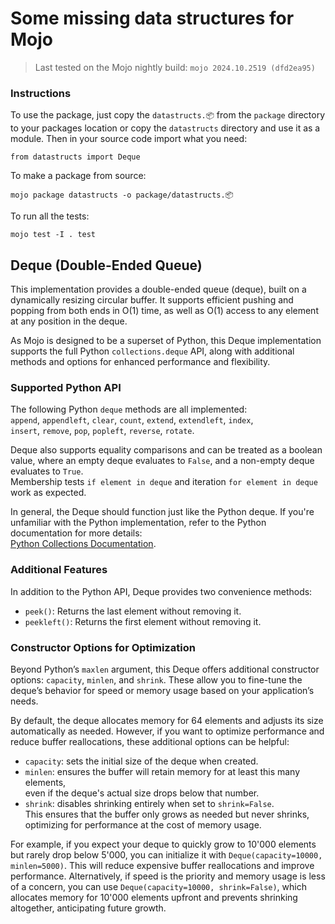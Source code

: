# Some missing data structures for Mojo

> Last tested on the Mojo nightly build: `mojo 2024.10.2519 (dfd2ea95)`

### Instructions

To use the package, just copy the `datastructs.📦` from the `package` directory to your packages location or copy the `datastructs` directory and use it as a module. Then in your source code import what you need:
```mojo
from datastructs import Deque
```

To make a package from source:
```
mojo package datastructs -o package/datastructs.📦
```

To run all the tests:
```
mojo test -I . test
```

## Deque (Double-Ended Queue)

This implementation provides a double-ended queue (deque), built on a dynamically resizing circular buffer.
It supports efficient pushing and popping from both ends in O(1) time, as well as O(1) access to any element at any position in the deque.

As Mojo is designed to be a superset of Python, this Deque implementation supports the full Python `collections.deque` API,
along with additional methods and options for enhanced performance and flexibility.

### Supported Python API

The following Python `deque` methods are all implemented:\
`append`, `appendleft`, `clear`, `count`, `extend`, `extendleft`, `index`,\
`insert`, `remove`, `pop`, `popleft`, `reverse`, `rotate`.

Deque also supports equality comparisons and can be treated as a boolean value, where an empty deque evaluates to `False`,
and a non-empty deque evaluates to `True`.\
Membership tests `if element in deque` and iteration `for element in deque` work as expected.

In general, the Deque should function just like the Python deque.
If you're unfamiliar with the Python implementation, refer to the Python documentation for more details:\
[Python Collections Documentation](https://docs.python.org/3/library/collections.html#collections.deque).

### Additional Features

In addition to the Python API, Deque provides two convenience methods:
- `peek()`: Returns the last element without removing it.
- `peekleft()`: Returns the first element without removing it.

### Constructor Options for Optimization

Beyond Python’s `maxlen` argument, this Deque offers additional constructor options: `capacity`, `minlen`, and `shrink`.
These allow you to fine-tune the deque’s behavior for speed or memory usage based on your application’s needs.

By default, the deque allocates memory for 64 elements and adjusts its size automatically as needed.
However, if you want to optimize performance and reduce buffer reallocations, these additional options can be helpful:

- `capacity`: sets the initial size of the deque when created.
- `minlen`: ensures the buffer will retain memory for at least this many elements,\
even if the deque's actual size drops below that number.
- `shrink`: disables shrinking entirely when set to `shrink=False`.\
This ensures that the buffer only grows as needed but never shrinks, optimizing for performance at the cost of memory usage.

For example, if you expect your deque to quickly grow to 10'000 elements but rarely drop below 5'000,
you can initialize it with `Deque(capacity=10000, minlen=5000)`. This will reduce expensive buffer reallocations and improve performance.
Alternatively, if speed is the priority and memory usage is less of a concern, you can use `Deque(capacity=10000, shrink=False)`,
which allocates memory for 10'000 elements upfront and prevents shrinking altogether, anticipating future growth.

